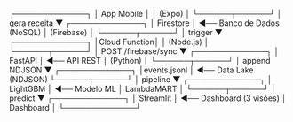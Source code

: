 ┌─────────────┐
│  App Mobile │
│  (Expo)     │
└──────┬──────┘
       │ gera receita
       ▼
┌─────────────┐
│  Firestore  │ ◄── Banco de Dados (NoSQL)
│  (Firebase) │
└──────┬──────┘
       │ trigger
       ▼
┌─────────────┐
│Cloud Function│
│  (Node.js)  │
└──────┬──────┘
       │ POST /firebase/sync
       ▼
┌─────────────┐
│   FastAPI   │ ◄── API REST
│  (Python)   │
└──────┬──────┘
       │ append NDJSON
       ▼
┌─────────────┐
│events.jsonl │ ◄── Data Lake (NDJSON)
└──────┬──────┘
       │ pipeline
       ▼
┌─────────────┐
│  LightGBM   │ ◄── Modelo ML
│ LambdaMART  │
└──────┬──────┘
       │ predict
       ▼
┌─────────────┐
│  Streamlit  │ ◄── Dashboard (3 visões)
│  Dashboard  │
└─────────────┘